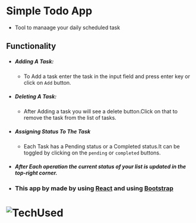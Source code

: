 # Simple Todo App
- Tool to manaage your daily scheduled task
## Functionality
- ##### Adding A Task:
    - To Add a task enter the task in the input field and press enter key or click on `Add` button.
- ##### Deleting A Task:
    - After Adding a task you will see a delete button.Click on that to remove the task from the list of tasks.
- ##### Assigning Status To The Task
    - Each Task has a Pending status or a Completed status.It can be toggled by clicking on the `pending` or `completed` buttons.
- ##### After Each operation the current status of your list is updated in the top-right corner. 

- ### This app by made by using [React](https://reactjs.org/) and using [Bootstrap](https://getbootstrap.com/)
# ![TechUsed](https://blog.logrocket.com/wp-content/uploads/2020/10/Using-Bootstrap-with-React-tutorial-with-examples.png)